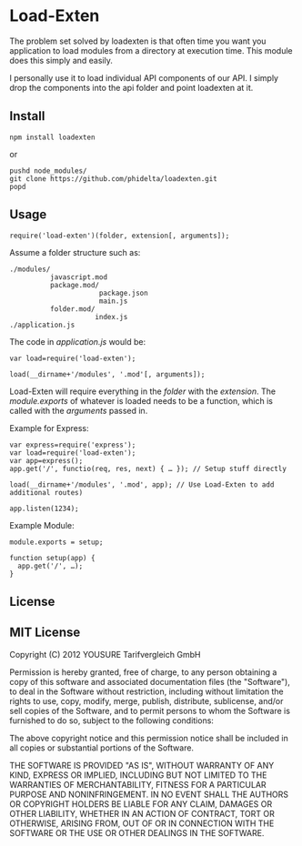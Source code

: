 # Load-Exten

The problem set solved by loadexten is that often time you want you application to load modules from a directory at execution time. This module does this simply and easily.

I personally use it to load individual API components of our API. I simply drop the components into the api folder and point loadexten at it.

## Install

    npm install loadexten

  or

    pushd node_modules/
    git clone https://github.com/phidelta/loadexten.git
    popd

## Usage

    require('load-exten')(folder, extension[, arguments]);
Assume a folder structure such as:

    ./modules/
              javascript.mod
              package.mod/
                          package.json
                          main.js
              folder.mod/
                         index.js
    ./application.js

The code in *application.js* would be:

    var load=require('load-exten');

    load(__dirname+'/modules', '.mod'[, arguments]);

Load-Exten will require everything in the *folder* with the *extension*. The *module.exports* of whatever is loaded needs to be a function, which is called with the *arguments* passed in.

Example for Express:

    var express=require('express');
    var load=require('load-exten');
    var app=express();
    app.get('/', functio(req, res, next) { … }); // Setup stuff directly

    load(__dirname+'/modules', '.mod', app); // Use Load-Exten to add additional routes)

    app.listen(1234);

Example Module:

    module.exports = setup;

    function setup(app) {
      app.get('/', …);
    }

## License

MIT License
-----------

Copyright (C) 2012 YOUSURE Tarifvergleich GmbH

Permission is hereby granted, free of charge, to any person obtaining a copy
of this software and associated documentation files (the "Software"), to deal
in the Software without restriction, including without limitation the rights
to use, copy, modify, merge, publish, distribute, sublicense, and/or sell
copies of the Software, and to permit persons to whom the Software is
furnished to do so, subject to the following conditions:

The above copyright notice and this permission notice shall be included in
all copies or substantial portions of the Software.

THE SOFTWARE IS PROVIDED "AS IS", WITHOUT WARRANTY OF ANY KIND, EXPRESS OR
IMPLIED, INCLUDING BUT NOT LIMITED TO THE WARRANTIES OF MERCHANTABILITY,
FITNESS FOR A PARTICULAR PURPOSE AND NONINFRINGEMENT. IN NO EVENT SHALL THE
AUTHORS OR COPYRIGHT HOLDERS BE LIABLE FOR ANY CLAIM, DAMAGES OR OTHER
LIABILITY, WHETHER IN AN ACTION OF CONTRACT, TORT OR OTHERWISE, ARISING FROM,
OUT OF OR IN CONNECTION WITH THE SOFTWARE OR THE USE OR OTHER DEALINGS IN
THE SOFTWARE.
